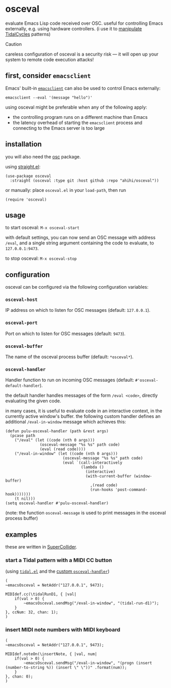 # osceval

evaluate Emacs Lisp code received over OSC. useful for controlling Emacs externally, e.g. using hardware controllers. (i use it to [manipulate](https://youtu.be/cmgvn2MuQ-g?si=XbPsxf3Yb0sftUO5&t=290) [TidalCycles](https://tidalcycles.org/) patterns)

> [!CAUTION]
> careless configuration of osceval is a security risk — it will open up your system to remote code execution attacks!

## first, consider `emacsclient`

Emacs' built-in [`emacsclient`](https://www.emacswiki.org/emacs/EmacsClient) can also be used to control Emacs externally:

```shell
emacsclient --eval '(message "hello")'
```

using osceval might be preferable when any of the following apply:

- the controlling program runs on a different machine than Emacs
- the latency overhead of starting the `emacsclient` process and connecting to the Emacs server is too large

## installation

you will also need the [osc](https://elpa.gnu.org/packages/osc.html) package.

using [straight.el](https://github.com/radian-software/straight.el):

```elisp
(use-package osceval
  :straight (osceval :type git :host github :repo "ahihi/osceval"))
```

or manually: place `osceval.el` in your `load-path`, then run

```elisp
(require 'osceval)
```

## usage

to start osceval: `M-x osceval-start`

with default settings, you can now send an OSC message with address `/eval`, and a single string argument containing the code to evaluate, to `127.0.0.1:9473`.

to stop osceval: `M-x osceval-stop`

## configuration

osceval can be configured via the following configuration variables:

### `osceval-host`

IP address on which to listen for OSC messages (default: `127.0.0.1`).

### `osceval-port`

Port on which to listen for OSC messages (default: `9473`).

### `osceval-buffer`

The name of the osceval process buffer (default: `*osceval*`).

### `osceval-handler`

Handler function to run on incoming OSC messages (default: `#'osceval-default-handler`).

the default handler handles messages of the form `/eval <code>`, directly evaluating the given code.

in many cases, it is useful to evaluate code in an interactive context, in the currently active window's buffer. the following custom handler defines an additional `/eval-in-window` message which achieves this:

```elisp
(defun pulu-osceval-handler (path &rest args)
  (pcase path
    ("/eval" (let ((code (nth 0 args)))
               (osceval-message "%s %s" path code)
               (eval (read code))))
    ("/eval-in-window" (let ((code (nth 0 args)))
                         (osceval-message "%s %s" path code)
                         (eval `(call-interactively
                                 (lambda ()
                                   (interactive)
                                   (with-current-buffer (window-buffer)
                                     ,(read code)
                                     (run-hooks 'post-command-hook)))))))
    (t nil)))
(setq osceval-handler #'pulu-osceval-handler)
```

(note: the function `osceval-message` is used to print messages in the osceval process buffer)

## examples

these are written in [SuperCollider](https://supercollider.github.io/).

### start a Tidal pattern with a MIDI CC button

(using [`tidal.el`](https://github.com/tidalcycles/Tidal/blob/dev/tidal.el) and the [custom `osceval-handler`](#osceval-handler))

```supercollider
(
~emacsOsceval = NetAddr("127.0.0.1", 9473);

MIDIdef.cc(\tidalRunD1, { |val|
    if(val > 0) {
        ~emacsOsceval.sendMsg("/eval-in-window", "(tidal-run-d1)");
    }
}, ccNum: 32, chan: 1);
)
```

### insert MIDI note numbers with MIDI keyboard

```supercollider
(
~emacsOsceval = NetAddr("127.0.0.1", 9473);

MIDIdef.noteOn(\insertNote, { |val, num|
    if(val > 0) {
        ~emacsOsceval.sendMsg("/eval-in-window", "(progn (insert (number-to-string %)) (insert \" \"))" .format(num));
    }
}, chan: 0);
)
```
